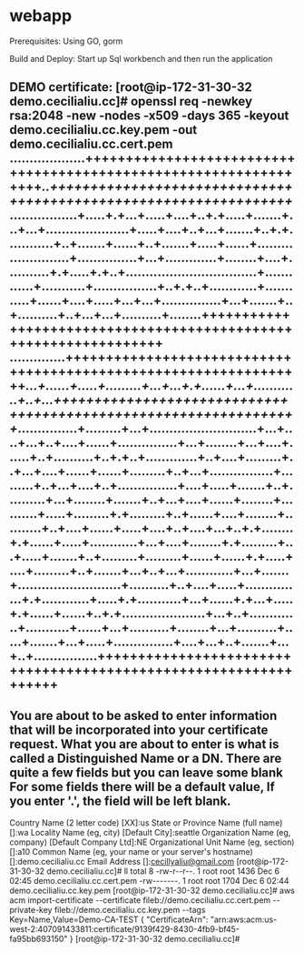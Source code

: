 # webapp
Prerequisites:
Using GO, gorm

Build and Deploy:
Start up Sql workbench and then run the application

DEMO certificate:
[root@ip-172-31-30-32 demo.cecilialiu.cc]# openssl req -newkey rsa:2048 -new -nodes -x509 -days 365 -keyout demo.cecilialiu.cc.key.pem -out demo.cecilialiu.cc.cert.pem
...................+++++++++++++++++++++++++++++++++++++++++++++++++++++++++++++++++*..+++++++++++++++++++++++++++++++++++++++++++++++++++++++++++++++++*.................+.....+.+...+.....+....+..+.+.....+.......+...+...+.....................+.....+....+..+...+.......+..+.+............+..+.......+......+..+.......+.....+......+........................+...............+...+.............+........+....+...........+.+.....+.+..+.................................+.............+...........+................+..+.+..+............+............+......+....+.....+...+...+...............+...+.......+..+..........+..+...+...+..........+........+++++++++++++++++++++++++++++++++++++++++++++++++++++++++++++++++
..............+++++++++++++++++++++++++++++++++++++++++++++++++++++++++++++++++*...+......+.....+.........+...+...+.+......+...+............+..+...+++++++++++++++++++++++++++++++++++++++++++++++++++++++++++++++++*...............+.........+...+...........................+...+....+...+..+....+......+...............+...+........+...+....+......+..+..........+..+.+..+.............+..+....+.........+..+...+....+......+......+.........+..+...+................+.........+..+...+....+..+...............+....+.....+.......+..+..........+...+........+.......+..+...+....+......+........+..........+.....+.........+.+.........+..+......+....+........+..........+..+....+......+.....+....+..+....+...+..+.+........+.+......+.....+............+...+....+........+.+.........+...+.....+.......+..+.........+.........+......+......+.+.....+....+.........+..+.......+...+..+...+............+...+.......+..........................+..........+..+....+.....+...............+.+............+.....+.+...........+...+......+.+...+.....+.+......+......+..+.+.....................+...+..+.............+...........+......+...+..........+........+...+..........+.....+.......+...+.....+...............+....+...+..+.......+...+..+................+++++++++++++++++++++++++++++++++++++++++++++++++++++++++++++++++
-----
You are about to be asked to enter information that will be incorporated
into your certificate request.
What you are about to enter is what is called a Distinguished Name or a DN.
There are quite a few fields but you can leave some blank
For some fields there will be a default value,
If you enter '.', the field will be left blank.
-----
Country Name (2 letter code) [XX]:us
State or Province Name (full name) []:wa
Locality Name (eg, city) [Default City]:seattle
Organization Name (eg, company) [Default Company Ltd]:NE
Organizational Unit Name (eg, section) []:a10
Common Name (eg, your name or your server's hostname) []:demo.cecilialiu.cc
Email Address []:cecillyaliu@gmail.com
[root@ip-172-31-30-32 demo.cecilialiu.cc]# ll
total 8
-rw-r--r--. 1 root root 1436 Dec  6 02:45 demo.cecilialiu.cc.cert.pem
-rw-------. 1 root root 1704 Dec  6 02:44 demo.cecilialiu.cc.key.pem
[root@ip-172-31-30-32 demo.cecilialiu.cc]# aws acm import-certificate --certificate fileb://demo.cecilialiu.cc.cert.pem --private-key fileb://demo.cecilialiu.cc.key.pem --tags Key=Name,Value=Demo-CA-TEST
{
"CertificateArn": "arn:aws:acm:us-west-2:407091433811:certificate/9139f429-8430-4fb9-bf45-fa95bb693150"
}
[root@ip-172-31-30-32 demo.cecilialiu.cc]#